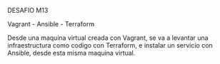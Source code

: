 DESAFIO M13

Vagrant - Ansible - Terraform


Desde una maquina virtual creada con Vagrant, se va a levantar una infraestructura como codigo con Terraform, e instalar un servicio con Ansible, desde esta misma maquina virtual.
